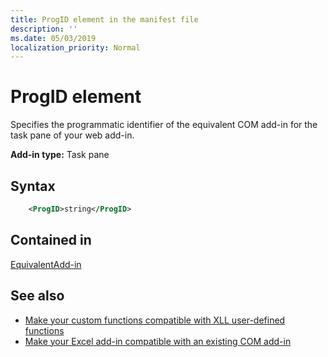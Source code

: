 ```yaml
---
title: ProgID element in the manifest file
description: ''
ms.date: 05/03/2019
localization_priority: Normal
---
```


# ProgID element

Specifies the programmatic identifier of the equivalent COM add-in for the task pane of your web add-in.

**Add-in type:** Task pane

## Syntax

```XML
    <ProgID>string</ProgID>  
```

## Contained in

[EquivalentAdd-in](equivalentaddin.md)

## See also

- [Make your custom functions compatible with XLL user-defined functions](../../excel/make-custom-functions-compatible-with-xll-udf.md)
- [Make your Excel add-in compatible with an existing COM add-in](../../develop/make-office-add-in-compatible-with-existing-com-add-in.md)